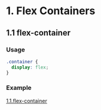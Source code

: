 # 1. Flex Containers

## 1.1 flex-container
### Usage
```css
.container {
  display: flex;
}
```

### Example 
[1.1.flex-container](style.css)
